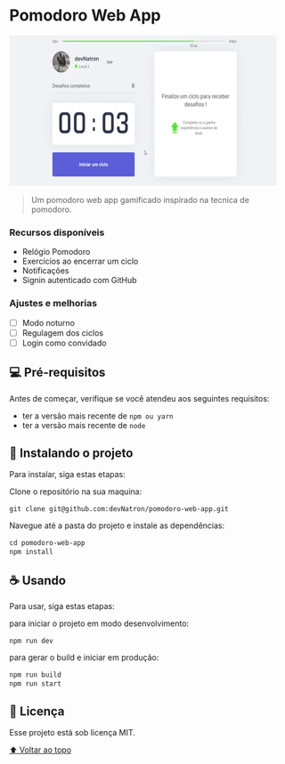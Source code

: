  # Pomodoro Web App

<!---Esses são exemplos. Veja https://shields.io para outras pessoas ou para personalizar este conjunto de escudos. Você pode querer incluir dependências, status do projeto e informações de licença aqui--->

<!--
![GitHub repo size](https://img.shields.io/github/repo-size/iuricode/README-template?style=for-the-badge)
![GitHub language count](https://img.shields.io/github/languages/count/iuricode/README-template?style=for-the-badge)
![GitHub forks](https://img.shields.io/github/forks/iuricode/README-template?style=for-the-badge)
![Bitbucket open issues](https://img.shields.io/bitbucket/issues/iuricode/README-template?style=for-the-badge)
![Bitbucket open pull requests](https://img.shields.io/bitbucket/pr-raw/iuricode/README-template?style=for-the-badge)
--->
![Demo app](/app.gif)

> Um pomodoro web app gamificado inspirado na tecnica de pomodoro.

### Recursos disponíveis

* Relógio Pomodoro
* Exercícios ao encerrar um ciclo
* Notificações
* Signin autenticado com GitHub

### Ajustes e melhorias

- [ ] Modo noturno
- [ ] Regulagem dos ciclos
- [ ] Login como convidado

## 💻 Pré-requisitos

Antes de começar, verifique se você atendeu aos seguintes requisitos:
* ter a versão mais recente de `npm ou yarn`
* ter a versão mais recente de `node`

## 🚀 Instalando o projeto

Para instalar, siga estas etapas:

Clone o repositório na sua maquina:
```
git clone git@github.com:devNatron/pomodoro-web-app.git
```
Navegue até a pasta do projeto e instale as dependências:
```
cd pomodoro-web-app
npm install
```

## ☕ Usando

Para usar, siga estas etapas:

para iniciar o projeto em modo desenvolvimento:
```
npm run dev
```
para gerar o build e iniciar em produção:
```
npm run build
npm run start
```

## 📝 Licença

Esse projeto está sob licença MIT.

[⬆ Voltar ao topo](#pomodoro-web-app)<br>
